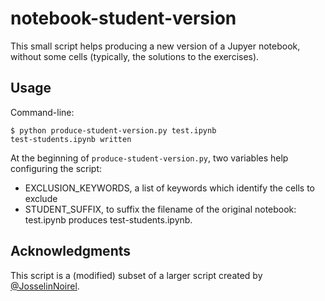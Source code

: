 # notebook-student-version

This small script helps producing a new version of a Jupyer notebook, without
some cells (typically, the solutions to the exercises).

## Usage

Command-line:

    $ python produce-student-version.py test.ipynb
    test-students.ipynb written
    
    
At the beginning of `produce-student-version.py`, two variables help configuring
the script:

- EXCLUSION_KEYWORDS, a list of keywords which identify the cells to exclude
- STUDENT_SUFFIX, to suffix the filename of the original notebook:
test.ipynb produces test-students.ipynb.

## Acknowledgments
                                                             
This script is a (modified) subset of a larger script created by [@JosselinNoirel](https://github.com/JosselinNoirel).

